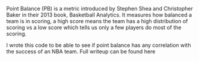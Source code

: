 Point Balance (PB) is a metric introduced by Stephen Shea and Christopher Baker in their 2013 book, Basketball Analytics. It measures how balanced a team is in scoring, a high score means the team has a high distribution of scoring vs a low score which tells us only a few players do most of the scoring.

I wrote this code to be able to see if point balance has any correlation with the success of an NBA team. Full writeup can be found here
